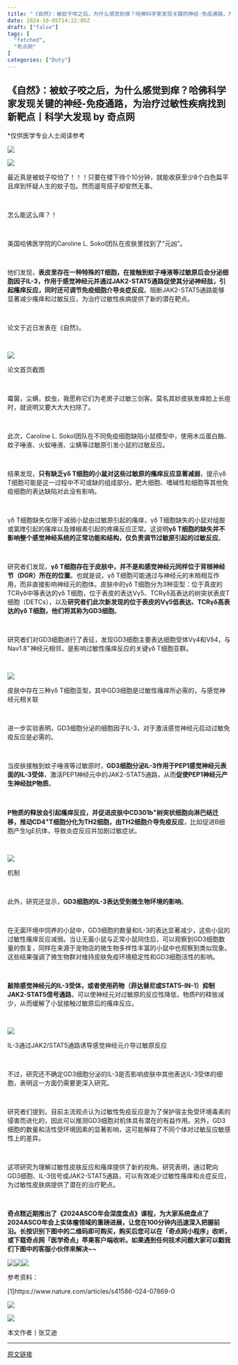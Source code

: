 ```yaml
---
title: "《自然》：被蚊子咬之后，为什么感觉到痒？哈佛科学家发现关键的神经-免疫通路，为治疗过敏性疾病找到新靶点丨科学大发现"
date: 2024-10-05T14:22:05Z
draft: ["false"]
tags: [
  "fetched",
  "奇点网"
]
categories: ["Duty"]
---
```

《自然》：被蚊子咬之后，为什么感觉到痒？哈佛科学家发现关键的神经-免疫通路，为治疗过敏性疾病找到新靶点丨科学大发现 by 奇点网
------
<div><section><section><section><p><span>*仅供医学专业人士阅读参考</span></p><p><img data-galleryid="" data-imgfileid="512036055" data-ratio="0.3333333333333333" data-s="300,640" data-src="https://mmbiz.qpic.cn/sz_mmbiz_png/g1rJAV614wyOdia83yL0CndpfcnumxOQGCzrQibrZhSFB7UCYicCKLIX0SoVV8vL7pDUM71edjosmYsLNpdiaOhm1Q/640?wx_fmt=other&amp;from=appmsg&amp;wxfrom=5&amp;wx_lazy=1&amp;wx_co=1&amp;tp=webp" data-type="png" data-w="1080" src="https://mmbiz.qpic.cn/sz_mmbiz_png/g1rJAV614wyOdia83yL0CndpfcnumxOQGCzrQibrZhSFB7UCYicCKLIX0SoVV8vL7pDUM71edjosmYsLNpdiaOhm1Q/640?wx_fmt=other&amp;from=appmsg&amp;wxfrom=5&amp;wx_lazy=1&amp;wx_co=1&amp;tp=webp"></p><p><img data-backh="165" data-backw="538" data-imgfileid="512036054" data-ratio="0.3074074074074074" data-s="300,640" data-src="https://mmbiz.qpic.cn/sz_mmbiz_png/g1rJAV614wzVz1jeGXxOWfMb80IskFtqUbicXj7SQeFymV9AsBfDf7ib0KPJNUgobBy4IVwMJ4465eehALphKyZA/640?wx_fmt=other&amp;wxfrom=5&amp;wx_lazy=1&amp;wx_co=1&amp;tp=webp" data-type="png" data-w="1080" src="https://mmbiz.qpic.cn/sz_mmbiz_png/g1rJAV614wzVz1jeGXxOWfMb80IskFtqUbicXj7SQeFymV9AsBfDf7ib0KPJNUgobBy4IVwMJ4465eehALphKyZA/640?wx_fmt=other&amp;wxfrom=5&amp;wx_lazy=1&amp;wx_co=1&amp;tp=webp"></p><p><span>最近真是被蚊子咬怕了！！！只要在楼下待个10分钟，就能收获至少8个白色扁平且痒到怀疑人生的蚊子包。然而遛弯搭子却安然无事。</span></p><p><span><br></span></p><p><span>怎么能这么痒？！</span></p><p><span><br></span></p><p><span>美国哈佛医学院的Caroline L. Sokol团队在皮肤里找到了“元凶”。</span></p><p><span><br></span></p><p><span>他们发现，<strong>表皮里存在一种特殊的T细胞，在接触到蚊子唾液等过敏原后会分泌细胞因子IL-3，作用于感觉神经元并通过JAK2-STAT5通路促使其分泌神经肽，引起瘙痒反应，同时还可调节免疫细胞介导炎症反应</strong>。阻断JAK2-STAT5通路能够显著减少瘙痒和过敏反应，为治疗过敏性疾病提供了新的潜在靶点。</span></p><p><span><strong><br></strong></span></p><p><span>论文于近日发表在《自然》。</span></p><p><span><br></span></p><p><img data-galleryid="" data-imgfileid="512036052" data-ratio="0.4537037037037037" data-s="300,640" data-src="https://mmbiz.qpic.cn/sz_mmbiz_png/g1rJAV614wytwh4FCWqrnScsN6ppBTQ090u2yzvkaZVBn8O3dcBK6SMjicB8gib8WS8nwAgnia3b1rmribbL0q0vyg/640?wx_fmt=png&amp;from=appmsg" data-type="png" data-w="1080" src="https://mmbiz.qpic.cn/sz_mmbiz_png/g1rJAV614wytwh4FCWqrnScsN6ppBTQ090u2yzvkaZVBn8O3dcBK6SMjicB8gib8WS8nwAgnia3b1rmribbL0q0vyg/640?wx_fmt=png&amp;from=appmsg"></p><p><span>论文首页截图</span><br></p><p><span><br></span></p><p><span>霉菌，尘螨，蚊虫，我愿称它们为老房子过敏三剑客。莫名其妙皮肤发痒脸上长痘时，就说明又要大大大扫除了。</span></p><p><span><br></span></p><p><span>此次，Caroline L. Sokol团队在不同免疫细胞缺陷小鼠模型中，使用木瓜蛋白酶、蚊子唾液、火蚁唾液、尘螨等过敏原引发小鼠的过敏反应。</span></p><p><span><br></span></p><p><span>结果发现，<strong>只有缺乏γδ T细胞的小鼠对这些过敏原的瘙痒反应显著减弱</strong>，提示γδ T细胞可能是这一过程中不可或缺的组成部分。肥大细胞、嗜碱性粒细胞等其他免疫细胞的表达缺陷对此没有影响。</span></p><p><span><br></span></p><p><span>γδ T细胞缺失仅限于减弱小鼠由过敏原引起的瘙痒，γδ T细胞缺失的小鼠对组胺或氯喹引起的瘙痒以及辣椒素引起的疼痛反应正常。这说明<strong>γδ T细胞的缺失并不影响整个感觉神经系统的正常功能和结构，仅负责调节过敏原引起的过敏反应</strong>。</span></p><p><span><br></span></p><p><span>研究者们发现，<strong>γδ T细胞存在于皮肤中，并不是和感觉神经元同样位于背根神经节（DGR）所在的位置</strong>。也就是说，γδ T细胞可能通过与神经元的末梢相互作用，而非直接影响神经元的胞体。皮肤中的γδ T细胞分为3种亚型：位于真皮的TCRγδ中等表达的γδ T细胞，位于表皮的表达Vγ5、TCRγδ高表达的树突状表皮T细胞（DETCs），以及<strong>研究者们此次新发现的位于表皮的Vγ5低表达、TCRγδ高表达的γδ T细胞，他们将其称为GD3细胞</strong>。</span></p><p><span><br></span></p><p><span>研究者们对GD3细胞进行了表征，发现GD3细胞主要表达细胞受体Vγ4和Vδ4，与Nav1.8<sup>+</sup>神经元相邻，是影响过敏性瘙痒反应的关键γδ T细胞亚群。</span></p><p><span><br></span></p><p><img data-galleryid="" data-imgfileid="512036061" data-ratio="0.5388888888888889" data-s="300,640" data-src="https://mmbiz.qpic.cn/sz_mmbiz_png/g1rJAV614wytwh4FCWqrnScsN6ppBTQ0ym5aM00ZGclfv6McE6UqBpLibjRdbiau7xbHictyUSVzd4vWVApdrkrSA/640?wx_fmt=png&amp;from=appmsg" data-type="png" data-w="1080" src="https://mmbiz.qpic.cn/sz_mmbiz_png/g1rJAV614wytwh4FCWqrnScsN6ppBTQ0ym5aM00ZGclfv6McE6UqBpLibjRdbiau7xbHictyUSVzd4vWVApdrkrSA/640?wx_fmt=png&amp;from=appmsg"></p><p><span><span>皮肤中存在三种γδ T细胞亚型，其中</span>GD3细胞是过敏性瘙痒所必需的，与感觉神经元相关联</span></p><p><br></p><p><span>进一步实验表明，GD3细胞分泌的细胞因子IL-3，对于激活感觉神经元启动过敏免疫反应是必需的。</span></p><p><span><br></span></p><p><span>当皮肤接触到蚊子唾液等过敏原时，</span><strong><span>GD3细胞分泌IL-3作用于PEP1感觉神经元表面的IL-3受体</span></strong><span>，激活PEP1神经元中的JAK2-STAT5通路，从而<strong>促使PEP1神经元产生神经肽P物质</strong>。</span></p><p><span><br></span></p><p><strong><span>P物质的释放会引起瘙痒反应，并促进皮肤中CD301b<sup>+</sup>树突状细胞向淋巴结迁移，推动CD4<sup>+</sup>T细胞分化为TH2细胞，由TH2细胞介导免疫反应</span></strong><span>，比如促进B细胞产生IgE抗体，导致炎症反应并加剧过敏症状。</span></p><p><span><br></span></p><p><span><img data-imgfileid="512036053" data-ratio="0.6797687861271676" data-src="https://mmbiz.qpic.cn/sz_mmbiz_png/g1rJAV614wytwh4FCWqrnScsN6ppBTQ0s1AuibyYFzSJBDxnWM9edMy7EBU04SEpDk68bic3k3icsGcicC5uq5q0PA/640?wx_fmt=png&amp;from=appmsg" data-type="png" data-w="865" src="https://mmbiz.qpic.cn/sz_mmbiz_png/g1rJAV614wytwh4FCWqrnScsN6ppBTQ0s1AuibyYFzSJBDxnWM9edMy7EBU04SEpDk68bic3k3icsGcicC5uq5q0PA/640?wx_fmt=png&amp;from=appmsg"></span></p><p><span>机制</span></p><p><span><br></span></p><p><span>此外，研究还显示，<strong>GD3细胞的IL-3表达受到微生物环境的影响</strong>。</span></p><p><span><br></span></p><p><span>在无菌环境中饲养的小鼠中，GD3细胞的数量和IL-3的表达显著减少，这些小鼠的过敏性瘙痒反应减弱。当让无菌小鼠与正常小鼠同住后，可以观察到GD3细胞数量的恢复，同样在来源于宠物店的微生物多样性丰富的小鼠中也观察到类似现象。这些结果强调了微生物群对维持皮肤免疫环境稳定性和GD3细胞活性的影响。</span></p><p><span><br></span></p><p><strong><span>敲除感觉神经元的IL-3受体，或者使用药物</span><span>（菲达替尼或STAT5-IN-1）抑制JAK2-STAT5信号通路</span></strong><span>，可以使神经元对过敏原的反应性降低，物质P的释放减少，从而缓解了小鼠接触过敏原后的瘙痒反应。</span></p><p><span><br></span></p><p><img data-galleryid="" data-imgfileid="512036062" data-ratio="0.5685185185185185" data-s="300,640" data-src="https://mmbiz.qpic.cn/sz_mmbiz_png/g1rJAV614wytwh4FCWqrnScsN6ppBTQ0acD6JToHiaXW23CnIkakfdmD3AX84ITHUeutcib2OK5KtfrkH7yc68Gw/640?wx_fmt=png&amp;from=appmsg" data-type="png" data-w="1080" src="https://mmbiz.qpic.cn/sz_mmbiz_png/g1rJAV614wytwh4FCWqrnScsN6ppBTQ0acD6JToHiaXW23CnIkakfdmD3AX84ITHUeutcib2OK5KtfrkH7yc68Gw/640?wx_fmt=png&amp;from=appmsg"><span></span></p><p><span>IL-3通过JAK2/STAT5通路诱导感觉神经元介导过敏原反应</span></p><p><span><br></span></p><p><span>不过，研究还不确定<span>GD3细胞</span>分泌的IL-3是否影响皮肤中其他表达IL-3受体的细胞，表明这一方面仍需要更深入研究。</span></p><p><span><br></span></p><p><span>研究者们提到，目前主流观点认为过敏性免疫反应是为了保护宿主免受环境毒素的侵害而进化的，因此可以推测GD3细胞对机体具有潜在的有益作用。另外，GD3细胞的数量和活性受环境因素的显著影响，这可能解释了不同个体对过敏反应敏感性上的差异。</span></p><p><span><br></span></p><p><span>这项研究为理解过敏性皮肤反应和瘙痒提供了新的视角。研究表明，通过靶向GD3细胞、IL-3信号或JAK2-STAT5通路，可以有效减少过敏性瘙痒和炎症反应，为过敏性皮肤病提供了潜在的治疗靶点。</span></p><p><span><br></span></p><p><strong><span>奇点糕近期推出了《2024ASCO年会深度盘点》课程，为大家系统盘点了2024ASCO年会上实体瘤领域的重磅进展，让您在100分钟内迅速深入把握前沿。长按识别下图中的二维码即可购买，购买后您可以在「奇点网小程序」收听，或下载奇点网「医学奇点」苹果客户端收听。如果遇到任何技术问题大家可以戳我们下图中的客服小伙伴来解决~~</span></strong></p><p><img data-galleryid="" data-imgfileid="512036056" data-ratio="1.5384615384615385" data-s="300,640" data-src="https://mmbiz.qpic.cn/sz_mmbiz_jpg/g1rJAV614wx98yILCYKJ0et0fVzRJ3U48cuZqRryZJWUq3N1Meu2DHGVmvBno6cm4nwBQ8yswTh35sx4DEpeHg/640?wx_fmt=other&amp;from=appmsg&amp;wxfrom=5&amp;wx_lazy=1&amp;wx_co=1&amp;tp=webp" data-type="jpeg" data-w="780" src="https://mmbiz.qpic.cn/sz_mmbiz_jpg/g1rJAV614wx98yILCYKJ0et0fVzRJ3U48cuZqRryZJWUq3N1Meu2DHGVmvBno6cm4nwBQ8yswTh35sx4DEpeHg/640?wx_fmt=other&amp;from=appmsg&amp;wxfrom=5&amp;wx_lazy=1&amp;wx_co=1&amp;tp=webp"><img data-imgfileid="512036059" data-ratio="1.5384615384615385" data-src="https://mmbiz.qpic.cn/sz_mmbiz_jpg/g1rJAV614wx98yILCYKJ0et0fVzRJ3U4y1pNnicibQOLwRteicSv14QicltialttCEhqJbPR1hIIJ9cpDyweQZSTzkQ/640?wx_fmt=other&amp;from=appmsg&amp;wxfrom=5&amp;wx_lazy=1&amp;wx_co=1&amp;tp=webp" data-w="780" src="https://mmbiz.qpic.cn/sz_mmbiz_jpg/g1rJAV614wx98yILCYKJ0et0fVzRJ3U4y1pNnicibQOLwRteicSv14QicltialttCEhqJbPR1hIIJ9cpDyweQZSTzkQ/640?wx_fmt=other&amp;from=appmsg&amp;wxfrom=5&amp;wx_lazy=1&amp;wx_co=1&amp;tp=webp"><img data-imgfileid="512036058" data-ratio="0.55" data-src="https://mmbiz.qpic.cn/sz_mmbiz_png/g1rJAV614wyOdia83yL0CndpfcnumxOQGFMvDmrw6qS2Ivvgx7puldEOP5fjkyqjGTc9NUq6gWlzfHBS8yklM6g/640?wx_fmt=other&amp;from=appmsg&amp;wxfrom=5&amp;wx_lazy=1&amp;wx_co=1&amp;tp=webp" data-w="1000" src="https://mmbiz.qpic.cn/sz_mmbiz_png/g1rJAV614wyOdia83yL0CndpfcnumxOQGFMvDmrw6qS2Ivvgx7puldEOP5fjkyqjGTc9NUq6gWlzfHBS8yklM6g/640?wx_fmt=other&amp;from=appmsg&amp;wxfrom=5&amp;wx_lazy=1&amp;wx_co=1&amp;tp=webp"></p><p><span>参考资料：</span><br></p><p><span><span>[1]</span>https://www.nature.com/articles/s41586-024-07869-0</span><span></span></p><p><img data-backh="303" data-backw="538" data-imgfileid="512036060" data-ratio="0.5625" data-src="https://mmbiz.qpic.cn/mmbiz_gif/g1rJAV614wxF0gVj00QktSlORObe2rjyIP0q9r5FXV57GZkn8Tyo2Z5icOjfbNVcsbugu1ia2jQVpQ4aKuadlO4g/640?wx_fmt=gif&amp;wxfrom=5&amp;wx_lazy=1&amp;tp=webp" data-type="gif" data-w="640" src="https://mmbiz.qpic.cn/mmbiz_gif/g1rJAV614wxF0gVj00QktSlORObe2rjyIP0q9r5FXV57GZkn8Tyo2Z5icOjfbNVcsbugu1ia2jQVpQ4aKuadlO4g/640?wx_fmt=gif&amp;wxfrom=5&amp;wx_lazy=1&amp;tp=webp"></p><p><span><img data-backh="60" data-backw="538" data-copyright="0" data-fileid="512017391" data-imgfileid="512036057" data-ratio="0.1111111111111111" data-s="300,640" data-src="https://mmbiz.qpic.cn/mmbiz_png/g1rJAV614wzpwBE0hu5vwicIQ9fPp6QLUbCKDm8Gick8MF4f05XzjeZKjVWJJVYKckw7ODPXg2jibxp3IPgA14Kmw/640?wx_fmt=other&amp;wxfrom=5&amp;wx_lazy=1&amp;wx_co=1&amp;tp=webp" data-type="jpeg" data-w="1080" src="https://mmbiz.qpic.cn/mmbiz_png/g1rJAV614wzpwBE0hu5vwicIQ9fPp6QLUbCKDm8Gick8MF4f05XzjeZKjVWJJVYKckw7ODPXg2jibxp3IPgA14Kmw/640?wx_fmt=other&amp;wxfrom=5&amp;wx_lazy=1&amp;wx_co=1&amp;tp=webp"></span></p><p><span>本文作者丨张艾迪</span></p></section></section></section><p><mp-style-type data-value="10000"></mp-style-type></p></div>  
<hr>
<a href="https://mp.weixin.qq.com/s/gh2QgzVPAjhCD1zQGoLOUQ",target="_blank" rel="noopener noreferrer">原文链接</a>
